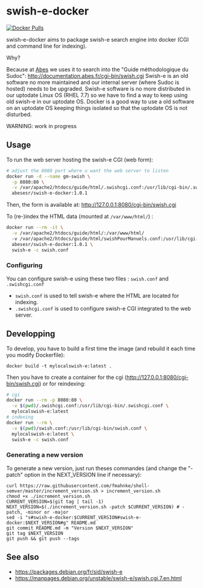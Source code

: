 # swish-e-docker

[![Docker Pulls](https://img.shields.io/docker/pulls/abesesr/swish-e-docker.svg)](https://hub.docker.com/r/abesesr/swish-e-docker/)

swish-e-docker aims to package swish-e search engine into docker (CGI and command line for indexing).

Why?

Because at [Abes](http://www.abes.fr) we uses it to search into the "Guide méthodologique du Sudoc": http://documentation.abes.fr/cgi-bin/swish.cgi
Swish-e is an old software no more maintained and our internal server (where Sudoc is hosted) needs to be upgraded. Swish-e software is no more distributed in our uptodate Linux OS (RHEL 7.7) so we have to find a way to keep using old swish-e in our uptodate OS. Docker is a good way to use a old software on an uptodate OS keeping things isolated so that the uptodate OS is not disturbed.

WARNING: work in progress

## Usage  

To run the web server hosting the swish-e CGI (web form):
```bash
# adjust the 8080 port where u want the web server to listen 
docker run -d --name gm-swish \
  -p 8080:80 \
  -v /var/apache2/htdocs/guide/html/.swishcgi.conf:/usr/lib/cgi-bin/.swishcgi.conf \
  abesesr/swish-e-docker:1.0.1
```
Then, the form is available at: http://127.0.0.1:8080/cgi-bin/swish.cgi

To (re-)index the HTML data (mounted at `/var/www/html/`) :
```bash
docker run --rm -it \
  -v /var/apache2/htdocs/guide/html/:/var/www/html/
  -v /var/apache2/htdocs/guide/html/swishPourManuels.conf:/usr/lib/cgi-bin/swish.conf \
  abesesr/swish-e-docker:1.0.1 \
  swish-e -c swish.conf
```

### Configuring

You can configure swish-e using these two files : `swish.conf` and `.swishcgi.conf`

- `swish.conf` is used to tell swish-e where the HTML are located for indexing.
- `.swishcgi.conf` is used to configure swish-e CGI integrated to the web server.

## Developping

To develop, you have to build a first time the image (and rebuild it each time you modify Dockerfile):
```
docker build -t mylocalswish-e:latest .
```

Then you have to create a container for the cgi (http://127.0.0.1:8080/cgi-bin/swish.cgi) or for reindexing:
```bash
# cgi
docker run --rm -p 8080:80 \
  -v $(pwd)/.swishcgi.conf:/usr/lib/cgi-bin/.swishcgi.conf \
  mylocalswish-e:latest
# indexing
docker run --rm \
  -v $(pwd)/swish.conf:/usr/lib/cgi-bin/swish.conf \
  mylocalswish-e:latest \
  swish-e -c swish.conf
```

### Generating a new version

To generate a new version, just run theses commandes (and change the "-patch" option in the NEXT_VERSION line if necessary):
```
curl https://raw.githubusercontent.com/fmahnke/shell-semver/master/increment_version.sh > increment_version.sh
chmod +x ./increment_version.sh
CURRENT_VERSION=$(git tag | tail -1)
NEXT_VERSION=$(./increment_version.sh -patch $CURRENT_VERSION) # -patch, -minor or -major
sed -i "s#swish-e-docker:$CURRENT_VERSION#swish-e-docker:$NEXT_VERSION#g" README.md
git commit README.md -m "Version $NEXT_VERSION" 
git tag $NEXT_VERSION
git push && git push --tags
```

## See also

- https://packages.debian.org/fr/sid/swish-e
- https://manpages.debian.org/unstable/swish-e/swish.cgi.7.en.html
